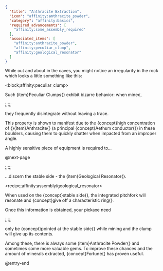 ```json
{
  "title": "Anthracite Extraction",
  "icon": "affinity:anthracite_powder",
  "category": "affinity:basics",
  "required_advancements": [
    "affinity:some_assembly_required"
  ],
  "associated_items": [
    "affinity:anthracite_powder",
    "affinity:peculiar_clump",
    "affinity:geological_resonator"
  ]
}
```

While out and about in the caves, you might notice an irregularity in the rock which looks a little something like this:

<block;affinity:peculiar_clump>

Such {item}Peculiar Clumps{} exhibit bizarre behavior: when mined,

;;;;;

they frequently disintegrate without leaving a trace.


This property is shown to manifest due to the {concept}high concentration of {}{item}Anthracite{}
(a principal {concept}Aethum conductor{}) in these boulders, causing them to quickly shatter when impacted from an
improper angle.


A highly sensitive piece of equipment is required to...


@next-page

;;;;;

...discern the stable side - the {item}Geological Resonator{}.

<recipe;affinity:assembly/geological_resonator>

When used on the {concept}stable side{}, the integrated pitchfork will resonate and {concept}give off a characteristic 
ring{}.


Once this information is obtained, your pickaxe need

;;;;;

only be {concept}pointed at the stable side{} while mining and the clump will give up its contents.


Among these, there is always some {item}Anthracite Powder{} and sometimes some more valuable gems. To improve these
chances and the amount of minerals extracted, {concept}Fortune{} has proven useful.

@entry-end